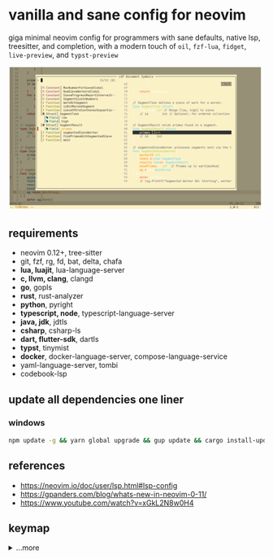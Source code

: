 # vanilla and sane config for neovim

giga minimal neovim config for programmers with sane defaults, native lsp, treesitter, and completion, with a modern touch of `oil`, `fzf-lua`, `fidget`, `live-preview`, and `typst-preview`

![preview](./preview.png)

## requirements

- neovim 0.12+, tree-sitter
- git, fzf, rg, fd, bat, delta, chafa
- **lua, luajit**, lua-language-server
- **c, llvm, clang**, clangd
- **go**, gopls
- **rust**, rust-analyzer
- **python**, pyright
- **typescript, node**, typescript-language-server
- **java, jdk**, jdtls
- **csharp**, csharp-ls
- **dart, flutter-sdk**, dartls
- **typst**, tinymist
- **docker**, docker-language-server, compose-language-service
- yaml-language-server, tombi
- codebook-lsp

## update all dependencies one liner

### windows

```bash
npm update -g && yarn global upgrade && gup update && cargo install-update -a && scoop update -a && winget upgrade --all -u
```

## references

- <https://neovim.io/doc/user/lsp.html#lsp-config>
- <https://gpanders.com/blog/whats-new-in-neovim-0-11/>
- <https://www.youtube.com/watch?v=xGkL2N8w0H4>

## keymap

<details>
    <summary>...more</summary>

`<leader>` key is set to `Space`.

### General & Custom Keybinds

These are top-level custom mappings for various actions within Neovim.

| Mode | Keybinding | Action |
| :--- | :--- | :--- |
| Normal | `-` | Opens the parent directory in `oil.nvim`. |
| Normal | `<leader>q` | Quits current window (e.g. quickfix window). |
| Normal | `<leader>x` | Save and source. |
| Normal | `<leader>'` | Open current file in a horizontal split. |
| Normal | `<leader>pt` | Toggles the `typst-preview` external browser tab for `typst`. |
| Normal | `<leader>ps` | Start the `live-preview` live server for `markdown`, `svg`, `html`, etc. |
| Normal | `<leader>pc` | Close the `live-preview` live server |
| Normal | `<leader>u` | Triggers an update for installed packages. |
| Normal | `[<Space>` | Adds an empty line above the cursor. |
| Normal | `]<Space>` | Adds an empty line below the cursor. |

### List & Buffer Navigation

These keymaps help navigate through various Vim lists like quickfix, buffers, and more.

| Mode | Keybinding | Action |
| :--- | :--- | :--- |
| **Quickfix List** | | |
| Normal | `[q` / `]q` | Navigate previous/next in the quickfix list. |
| Normal | `[Q` / `]Q` | Jump to the first/last entry in the quickfix list. |
| Normal | `[CTRL-Q` / `]CTRL-Q`| Navigate previous/next in the quickfix list. |
| **Location List** | | |
| Normal | `[l` / `]l` | Navigate previous/next in the location list. |
| Normal | `[L` / `]L` | Jump to the first/last entry in the location list. |
| Normal | `[CTRL-L` / `]CTRL-L`| Navigate previous/next in the location list. |
| **Other Lists** | | |
| Normal | `[b` / `]b` | Navigate to the previous/next buffer. |
| Normal | `[B` / `]B` | Jump to the first/last buffer. |
| Normal | `[a` / `]a` | Navigate the argument list. |
| Normal | `[t` / `]t` | Navigate the tag matchlist. |

### Language Server Protocol (LSP) & Diagnostics

This table combines the default LSP keybindings with custom mappings for a complete overview of language-aware features.

| Mode | Keybinding | Action |
| :--- | :--- | :--- |
| Normal | `<leader>b` | Formats the current buffer. |
| Insert | `<C-w>d` | Toggle window's diagnostics. |
| Normal | `grn` | Rename the symbol under the cursor. |
| Normal | `grr` | List references for the symbol under the cursor. |
| Normal | `gri` | Go to the implementation of the symbol. |
| Normal | `gO` | Show a table of contents (document symbols). |
| Normal, Visual | `gra` | Show available code actions. |
| Insert, Select | `CTRL-S` | Show signature help for the current function call. |
| Normal | `[d` | Move to the previous diagnostic in the buffer. |
| Normal | `]d` | Move to the next diagnostic in the buffer. |
| Normal | `[D` | Jump to the first diagnostic in the buffer. |
| Normal | `]D` | Jump to the last diagnostic in the buffer. |

### Oil.nvim (File Explorer)

The following are the **default** keybindings available when an `oil.nvim` buffer is active.

| Mode | Keybinding | Action |
| :--- | :--- | :--- |
| Normal | `<CR>` | Select and open the file or directory. |
| Normal | `<C-s>` | Open the selection in a vertical split. |
| Normal | `<C-h>` | Open the selection in a horizontal split. |
| Normal | `<C-t>` | Open the selection in a new tab. |
| Normal | `<C-p>` | Preview the file. |
| Normal | `<C-c>` | Close the oil buffer. |
| Normal | `<C-l>` | Refresh the directory listing. |
| Normal | `-` | Go to the parent directory. |
| Normal | `_` | Open a new oil buffer in the current working directory. |
| Normal | `` ` `` | Change Neovim's directory to the current oil directory. |
| Normal | `g?` | Show help for oil actions. |
| Normal | `gs` | Change the sorting method (by name, size, etc.). |
| Normal | `gx` | Open the selected file with its default external program. |
| Normal | `g.` | Toggle the visibility of hidden files. |
| Normal | `g\` | Toggle whether to move files to the system trash. |

### FZF-Lua Keybinds

have configured `fzf-lua` for searching files, git history, LSP features, and more.

| Mode | Keybinding | Action |
| :--- | :--- | :--- |
| **General** | | |
| Normal | `<leader>;` | Pick a file to live preview. |
| Normal | `<leader>e` | Global search across various sources. |
| Normal | `<leader>n` | Combined search (files, buffers, etc.). |
| Normal | `<leader>/` | Grep for a pattern in the current buffer. |
| Normal | `<leader>z` | Live grep across project. |
| Normal | `<leader>f` | Search for files by name. |
| Normal | `<leader>h` | Search help tags. |
| Normal | `<leader>k` | Search available keymaps. |
| Normal | `<leader>l` | Search the location list. |
| Normal | `<leader>m` | Search marks. |
| Normal | `<leader>t` | Search the quickfix list. |
| **Git** | | |
| Normal | `<leader>gf` | Search through Git files in the current repository. |
| Normal | `<leader>gs` | Show Git status. |
| Normal | `<leader>gd` | Show Git diff. |
| Normal | `<leader>gh` | Search through Git hunks. |
| Normal | `<leader>gc` | Search through Git commits. |
| Normal | `<leader>gl` | View Git blame for the current file. |
| Normal | `<leader>gb` | Search and switch between Git branches. |
| Normal | `<leader>gt` | Search Git tags. |
| Normal | `<leader>gk` | Search Git stash. |
| **LSP (via FZF)** | | |
| Normal | `<leader>\\` | General LSP finder. |
| Normal | `<leader>dd` | Show diagnostics for the current document. |
| Normal | `<leader>dw` | Show diagnostics for the entire workspace. |
| Normal | `<leader>,` | Find incoming calls for the symbol under the cursor. |
| Normal | `<leader>.` | Find outgoing calls for the symbol under the cursor. |
| Normal | `<leader>a` | List and execute LSP code actions. |
| Normal | `<leader>s` | Show symbols in the current document. |
| Normal | `<leader>w` | Live search for symbols across the workspace. |
| Normal | `<leader>r` | Find references to the symbol under the cursor. |
| Normal | `<leader>i` | Find implementations of the symbol under the cursor. |
| Normal | `<leader>o` | Go to the type definition of the symbol under the cursor. |
| Normal | `<leader>j` | Go to the definition of the symbol under the cursor. |
| Normal | `<leader>v` | Go to the declaration of the symbol under the cursor. |

</details>
